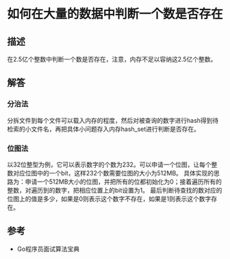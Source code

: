 # 如何在大量的数据中判断一个数是否存在

## 描述
在2.5亿个整数中判断一个数是否存在，注意，内存不足以容纳这2.5亿个整数。

## 解答
### 分治法
分拆文件到每个文件可以载入内存的程度，然后对被查询的数字进行hash得到待检索的小文件名，再把具体小问题存入内存hash_set进行判断是否存在。
### 位图法
以32位整型为例，它可以表示数字的个数为232。可以申请一个位图，让每个整数对应位图中的一个bit，这样232个数需要位图的大小为512MB。
具体实现的思路为：申请一个512MB大小的位图，并把所有的位都初始化为0；接着遍历所有的整数，对遍历到的数字，把相应位置上的bit设置为1。
最后判断待查找的数对应的位图上的值是多少，如果是0则表示这个数字不存在，如果是1则表示这个数字存在。

## 参考
* Go程序员面试算法宝典